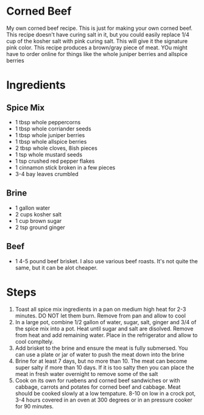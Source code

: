 # Corned Beef

 My own corned beef recipe. This is just for making your own corned beef. This recipe doesn't have curing salt in it, but you could easily replace 1/4 cup of the kosher salt with pink curing salt. This will give it the signature pink color. This recipe produces a brown/gray piece of meat. YOu might have to order online for things like the whole juniper berries and allspice berries
 
# Ingredients

## Spice Mix

* 1 tbsp whole peppercorns
* 1 tbsp whole corriander seeds
* 1 tbsp whole juniper berries
* 1 tbsp whole allspice berries
* 2 tbsp whole cloves, 8ish pieces
* 1 tsp whole mustard seeds
* 1 tsp crushed red pepper flakes
* 1 cinnamon stick broken in a few pieces
* 3-4 bay leaves crumbled

## Brine
* 1 gallon water
* 2 cups kosher salt
* 1 cup brown sugar
* 2 tsp ground ginger

## Beef
* 1 4-5 pound beef brisket. I also use various beef roasts. It's not quite the same, but it can be alot cheaper.

# Steps
1. Toast all spice mix ingredients in a pan on medium high heat for 2-3 minutes. DO NOT let them burn. Remove from pan and allow to cool
2. In a large pot, combine 1/2 gallon of water, sugar, salt, ginger and 3/4 of the spice mix into a pot. Heat until sugar and salt are disolved. Remove from heat and add remaining water. Place in the refrigerator and allow to cool compltely.
3. Add brisket to the brine and ensure the meat is fully submersed. You can use a plate or jar of water to push the meat down into the brine
4. Brine for at least 7 days, but no more than 10. The meat can become super salty if more than 10 days. If it is too salty then you can place the meat in fresh water overnight to remove some of the salt
5. Cook on its own for ruebens and corned beef sandwiches or with cabbage, carrots and potates for corned beef and cabbage. Meat should be cooked slowly at a low tempature. 8-10 on low in a crock pot, 3-4 hours covered in an oven at 300 degrees or in an pressure cooker for 90 minutes.